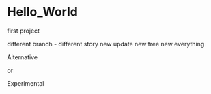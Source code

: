 # Hello_World
first project

different branch - different story 
new update new tree new everything

Alternative
 
or 

Experimental 

